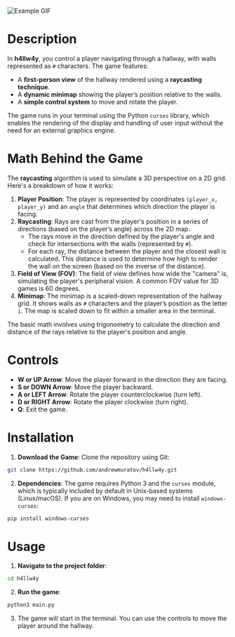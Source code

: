 ![Example GIF](example.gif)

# Description

In **h4llw4y**, you control a player navigating through a hallway, with walls represented as `#` characters. The game features:

- A **first-person view** of the hallway rendered using a **raycasting technique**.
- A **dynamic minimap** showing the player’s position relative to the walls.
- A **simple control system** to move and rotate the player.
  
The game runs in your terminal using the Python `curses` library, which enables the rendering of the display and handling of user input without the need for an external graphics engine.

# Math Behind the Game

The **raycasting** algorithm is used to simulate a 3D perspective on a 2D grid. Here's a breakdown of how it works:

1. **Player Position**: The player is represented by coordinates `(player_x, player_y)` and an `angle` that determines which direction the player is facing.
2. **Raycasting**: Rays are cast from the player's position in a series of directions (based on the player’s angle) across the 2D map.
   - The rays move in the direction defined by the player's angle and check for intersections with the walls (represented by `#`).
   - For each ray, the distance between the player and the closest wall is calculated. This distance is used to determine how high to render the wall on the screen (based on the inverse of the distance).
3. **Field of View (FOV)**: The field of view defines how wide the "camera" is, simulating the player's peripheral vision. A common FOV value for 3D games is 60 degrees.
4. **Minimap**: The minimap is a scaled-down representation of the hallway grid. It shows walls as `#` characters and the player’s position as the letter `i`. The map is scaled down to fit within a smaller area in the terminal.

The basic math involves using trigonometry to calculate the direction and distance of the rays relative to the player's position and angle.

# Controls

- **W or UP Arrow**: Move the player forward in the direction they are facing.
- **S or DOWN Arrow**: Move the player backward.
- **A or LEFT Arrow**: Rotate the player counterclockwise (turn left).
- **D or RIGHT Arrow**: Rotate the player clockwise (turn right).
- **Q**: Exit the game.

# Installation

1. **Download the Game**:
Clone the repository using Git:
```bash
git clone https://github.com/andrewmuratov/h4llw4y.git
```

2. **Dependencies**:
The game requires Python 3 and the `curses` module, which is typically included by default in Unix-based systems (Linux/macOS). If you are on Windows, you may need to install `windows-curses`:
```bash
pip install windows-curses
```

# Usage

1. **Navigate to the project folder**:
```bash
cd h4llw4y
```

2. **Run the game**:
```bash
python3 main.py
```

3. The game will start in the terminal. You can use the controls to move the player around the hallway.
